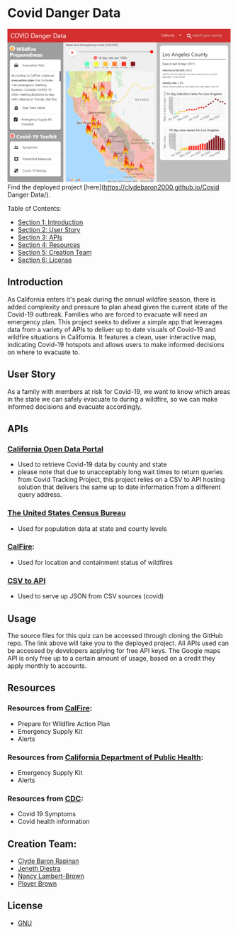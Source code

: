 # Covid Danger Data


![screenshot of Covid Danger Data](./assets/images/Screenshot.png)
Find the deployed project [here](https://clydebaron2000.github.io/Covid Danger Data/).


Table of Contents:

- [Section 1: Introduction](#Introduction)
- [Section 2: User Story](#user-story)
- [Section 3: APIs](#APIs)
- [Section 4: Resources](#Resources)
- [Section 5: Creation Team](#creation-team)
- [Section 6: License](#License)

## Introduction

As California enters it's peak during the annual wildfire season, there is added complexity and pressure to plan ahead given the current state of the Covid-19 outbreak. Families who are forced to evacuate will need an emergency plan. This project seeks to deliver a simple app that leverages data from a variety of APIs to deliver up to date visuals of Covid-19 and wildfire situations in California. It features a clean, user interactive map, indicating Covid-19 hotspots and allows users to make informed decisions on where to evacuate to.


## User Story

As a family with members at risk for Covid-19, we want to know which areas in the state we can safely evacuate to during a wildfire, so we can make informed decisions and evacuate accordingly. 


## APIs

### [California Open Data Portal](https://data.ca.gov/dataset/covid-19-cases)
* Used to retrieve Covid-19 data by county and state
* please note that due to unacceptably long wait times to return queries from Covid Tracking Project, this project relies on a CSV to API hosting solution that delivers the same up to date information from a different query address.

### [The United States Census Bureau](https://www.census.gov/data/developers.html)
* Used for population data at state and county levels

### [CalFire](https://fire.ca.gov):
* Used for location and containment status of wildfires

### [CSV to API](https://github.com/project-open-data/csv-to-api)
* Used to serve up JSON from CSV sources (covid)


## Usage ##

The source files for this quiz can be accessed through cloning the GitHub repo. The link above will take you to the deployed project. All APIs used can be accessed by developers applying for free API keys. The Google maps API is only free up to a certain amount of usage, based on a credit they apply monthly to accounts.

## Resources
### Resources from [CalFire](https://www.readyforwildfire.org/):
* Prepare for Wildfire Action Plan
* Emergency Supply Kit
* Alerts 

### Resources from [California Department of Public Health](https://covid19.ca.gov/):
* Emergency Supply Kit
* Alerts 

### Resources from [CDC](https://www.cdc.gov):
* Covid 19 Symptoms
* Covid health information

## Creation Team:
- [Clyde Baron Rapinan](https://github.com/clydebaron2000)
- [Jeneth Diestra](https://github.com/jen6one9)
- [Nancy Lambert-Brown](https://github.com/n-lambert)
- [Plover Brown](https://github.com/rebgrasshopper)

## License
* [GNU](LICENSE)

